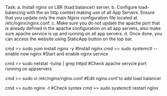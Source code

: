 Task:
a. Install nginx on LBR (load balancer) server.
b. Configure load-balancing with the an http context making use of all App Servers. Ensure that you update only the main Nginx configuration file located at /etc/nginx/nginx.conf.
c. Make sure you do not update the apache port that is already defined in the apache configuration on all app servers, also make sure apache service is up and running on all app servers.
d. Once done, you can access the website using StaticApp button on the top bar.

cmd >> sudo yum install nginx -y                #Install nginx 
cmd >> sudo systemctl --enable now nginx        #Start and enable nginx service

cmd >> sudo netstat -tulnp | grep httpd         #Check apache servcie port running on appservers

cmd >> sudo vi /etc/nginx/nginx.conf            #Edit nginx.conf to add load balancer

cmd >> sudo nginx -t                            #Check syntex 
cmd >> sudo systemctl restart nginx         